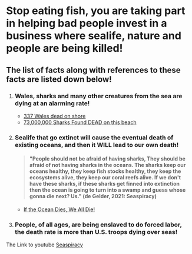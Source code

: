 # Stop eating fish, you are taking part in helping bad people invest in a business where sealife, nature and people are being killed!

## The list of facts along with references to these facts are listed down below!

1. ### Wales, sharks and many other creatures from the sea are dying at an alarming rate!
    - [337 Wales dead on shore](https://www.nationalgeographic.com/animals/article/151120-worlds-largest-whale-stranding-sei-chile-animals#:~:text=The%20cause%20of%20the%20massive,sei%20whales%2C%20which%20are%20endangered.)
    - [73,000,000 Sharks Found DEAD on this beach](https://www.youtube.com/watch?v=WeIEaHAXYbo)

2. ### Sealife that go extinct will cause the eventual death of existing oceans, and then it **WILL** lead to our own death!
    > #### "People should not be afraid of having sharks, They should be afraid of not having sharks in the oceans. The sharks keep our oceans healthy, they keep fish stocks healthy, they keep the ecosystems alive, they keep our coral reefs alive. If we don't have these sharks, if these sharks get finned into extinction then the ocean is going to turn into a swamp and guess whose gonna die next? Us." (de Gelder, 2021: Seaspiracy) 
    - [If the Ocean Dies, We All Die!](https://seashepherd.org/2015/09/29/if-the-ocean-dies-we-all-die/) 
3. ### People, of all ages, are being enslaved to do forced labor, the death rate is more than U.S. troops dying over seas!


The Link to youtube [Seaspiracy](https://youtu.be/1Q5CXN7soQg?t=38)


